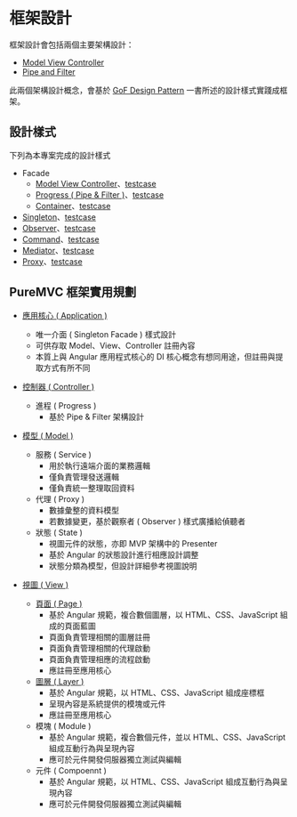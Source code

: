 # 框架設計

框架設計會包括兩個主要架構設計：

+ [Model View Controller](https://www.geeksforgeeks.org/mvc-design-pattern/)
+ [Pipe and Filter](https://www.geeksforgeeks.org/pipe-and-filter-architecture-system-design/)

此兩個架構設計概念，會基於 [GoF Design Pattern](https://en.wikipedia.org/wiki/Design_Patterns) 一書所述的設計樣式實踐成框架。

## 設計樣式

下列為本專案完成的設計樣式

+ Facade
    - [Model View Controller](../src/framework/pattern/facade/mvc)、[testcase](../test/framework/pattern/facade-mvc.spec.ts)
    - [Progress ( Pipe & Filter )](../src/framework/pattern/facade/progress)、[testcase](../test/framework/pattern/facade-progress.spec.ts)
    - [Container](../src/framework/pattern/facade/container)、[testcase](../test/framework/pattern/facade-container.spec.ts)
+ [Singleton](../src/framework/pattern/singleton)、[testcase](../test/framework/pattern/singleton.spec.ts)
+ [Observer](../src/framework/pattern/observer)、[testcase](../test/framework/pattern/observer.spec.ts)
+ [Command](../src/framework/pattern/command)、[testcase](../test/framework/pattern/command.spec.ts)
+ [Mediator](../src/framework/pattern/mediator)、[testcase](../test/framework/pattern/mediator.spec.ts)
+ [Proxy](../src/framework/pattern/proxy)、[testcase](../test/framework/pattern/proxy.spec.ts)

## PureMVC 框架實用規劃

+ [應用核心 ( Application )](../src/)
    - 唯一介面 ( Singleton Facade ) 樣式設計
    - 可供存取 Model、View、Controller 註冊內容
    - 本質上與 Angular 應用程式核心的 DI 核心概念有想同用途，但註冊與提取方式有所不同

+ [控制器 ( Controller )](../src/cont)
    - 進程 ( Progress )
        + 基於 Pipe & Filter 架構設計

+ [模型 ( Model )](../src/model)
    - 服務 ( Service )
        + 用於執行遠端介面的業務邏輯
        + 僅負責管理發送邏輯
        + 僅負責統一整理取回資料
    - 代理 ( Proxy )
        + 數據彙整的資料模型
        + 若數據變更，基於觀察者 ( Observer ) 樣式廣播給偵聽者
    - 狀態 ( State )
        + 視圖元件的狀態，亦即 MVP 架構中的 Presenter
        + 基於 Angular 的狀態設計進行相應設計調整
        + 狀態分類為模型，但設計詳細參考視圖說明

+ [視圖 ( View )](../src/view)
    - [頁面 ( Page )](../src/view/page)
        + 基於 Angular 規範，複合數個圖層，以 HTML、CSS、JavaScript 組成的頁面藍圖
        + 頁面負責管理相關的圖層註冊
        + 頁面負責管理相關的代理啟動
        + 頁面負責管理相應的流程啟動
        + 應註冊至應用核心
    - [圖層 ( Layer )](../src/view/layer)
        + 基於 Angular 規範，以 HTML、CSS、JavaScript 組成座標框
        + 呈現內容是系統提供的模塊或元件
        + 應註冊至應用核心
    - 模塊 ( Module )
        + 基於 Angular 規範，複合數個元件，並以 HTML、CSS、JavaScript 組成互動行為與呈現內容
        + 應可於元件開發伺服器獨立測試與編輯
    - 元件 ( Compoennt )
        + 基於 Angular 規範，以 HTML、CSS、JavaScript 組成互動行為與呈現內容
        + 應可於元件開發伺服器獨立測試與編輯
